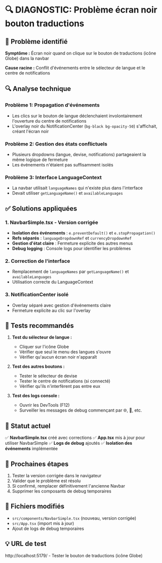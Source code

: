 # 🔍 DIAGNOSTIC: Problème écran noir bouton traductions

## 🎯 Problème identifié

**Symptôme :** Écran noir quand on clique sur le bouton de traductions (icône Globe) dans la navbar

**Cause racine :** Conflit d'événements entre le sélecteur de langue et le centre de notifications

## 🔍 Analyse technique

### Problème 1: Propagation d'événements
- Les clics sur le bouton de langue déclenchaient involontairement l'ouverture du centre de notifications
- L'overlay noir du NotificationCenter (`bg-black bg-opacity-50`) s'affichait, créant l'écran noir

### Problème 2: Gestion des états conflictuels
- Plusieurs dropdowns (langue, devise, notifications) partageaient la même logique de fermeture
- Les événements n'étaient pas suffisamment isolés

### Problème 3: Interface LanguageContext
- La navbar utilisait `languageNames` qui n'existe plus dans l'interface
- Devait utiliser `getLanguageName()` et `availableLanguages`

## ✅ Solutions appliquées

### 1. NavbarSimple.tsx - Version corrigée
- **Isolation des événements** : `e.preventDefault()` et `e.stopPropagation()`
- **Refs séparés** : `languageDropdownRef` et `currencyDropdownRef`
- **Gestion d'état claire** : Fermeture explicite des autres menus
- **Debug logging** : Console logs pour identifier les problèmes

### 2. Correction de l'interface
- Remplacement de `languageNames` par `getLanguageName()` et `availableLanguages`
- Utilisation correcte du LanguageContext

### 3. NotificationCenter isolé
- Overlay séparé avec gestion d'événements claire
- Fermeture explicite au clic sur l'overlay

## 🧪 Tests recommandés

1. **Test du sélecteur de langue :**
   - Cliquer sur l'icône Globe
   - Vérifier que seul le menu des langues s'ouvre
   - Vérifier qu'aucun écran noir n'apparaît

2. **Test des autres boutons :**
   - Tester le sélecteur de devise
   - Tester le centre de notifications (si connecté)
   - Vérifier qu'ils n'interfèrent pas entre eux

3. **Test des logs console :**
   - Ouvrir les DevTools (F12)
   - Surveiller les messages de debug commençant par 🌐, 🔔, etc.

## 📝 Statut actuel

✅ **NavbarSimple.tsx** créé avec corrections
✅ **App.tsx** mis à jour pour utiliser NavbarSimple
✅ **Logs de debug** ajoutés
✅ **Isolation des événements** implémentée

## 🚀 Prochaines étapes

1. Tester la version corrigée dans le navigateur
2. Valider que le problème est résolu
3. Si confirmé, remplacer définitivement l'ancienne Navbar
4. Supprimer les composants de debug temporaires

## 🔧 Fichiers modifiés

- `src/components/NavbarSimple.tsx` (nouveau, version corrigée)
- `src/App.tsx` (import mis à jour)
- Ajout de logs de debug temporaires

## 💡 URL de test

http://localhost:5179/ - Tester le bouton de traductions (icône Globe)
